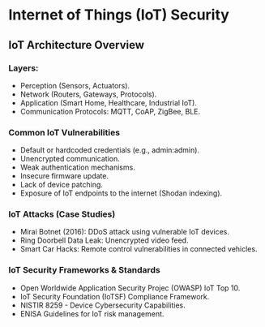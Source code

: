 # Internet of Things (IoT) Security
## IoT Architecture Overview

### Layers:
- Perception (Sensors, Actuators).
- Network (Routers, Gateways, Protocols).
- Application (Smart Home, Healthcare, Industrial IoT).
- Communication Protocols: MQTT, CoAP, ZigBee, BLE.

### Common IoT Vulnerabilities

- Default or hardcoded credentials (e.g., admin:admin).
- Unencrypted communication.
- Weak authentication mechanisms.
- Insecure firmware update.
- Lack of device patching.
- Exposure of IoT endpoints to the internet (Shodan indexing).

### IoT Attacks (Case Studies)

- Mirai Botnet (2016): DDoS attack using vulnerable IoT devices.
- Ring Doorbell Data Leak: Unencrypted video feed.
- Smart Car Hacks: Remote control vulnerabilities in connected vehicles.

### IoT Security Frameworks & Standards

- Open Worldwide Application Security Projec (OWASP) IoT Top 10.
- IoT Security Foundation (IoTSF) Compliance Framework.
- NISTIR 8259 - Device Cybersecurity Capabilities.
- ENISA Guidelines for IoT risk management.
